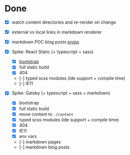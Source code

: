 # Done

- [x] watch content directories and re-render on change
- [x] external vs local links in markdown renderer
- [x] markdown POC blog posts [props](https://github.com/s-thom/website/blob/develop/src/components/MdRenderer/index.tsx)

- [x] Spike: React Static (+ typescript + sass)
  - [x] [bootstrap](https://medium.com/@thetrevorharmon/how-to-make-a-super-fast-static-site-with-gatsby-typescript-and-sass-3742c00d4524)
  - [x] full static build
  - [x] 404
  - [-] typed scss modules (ide support + compile time)
  - [-] IE11
- [x] Spike: Gatsby (+ typescript + sass + markdown)
  - [x] bootstrap
  - [x] full static build
  - [x] move content to `./content`
  - [x] typed scss modules (ide support + compile time)
  - [x] 404
  - [x] IE11
  - [x] env vars
  - [-] markdown pages
  - [-] markdown blog posts
